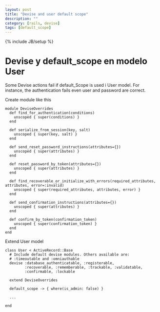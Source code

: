 ```yaml
---
layout: post
title: "Devise and user default scope"
description: ""
category: [rails, devise]
tags: [default_scope]
---
```

{% include JB/setup %}

# Devise y default_scope en modelo User

Some Devise actions fail if default_Scope is used i User model.
For instance, the authentication fails even user and password are correct.

Create module like this

    module DeviseOverrides  
      def find_for_authentication(conditions) 
        unscoped { super(conditions) }
      end

      def serialize_from_session(key, salt)
        unscoped { super(key, salt) }
      end

      def send_reset_password_instructions(attributes={})
        unscoped { super(attributes) }
      end

      def reset_password_by_token(attributes={})
        unscoped { super(attributes) }
      end

      def find_recoverable_or_initialize_with_errors(required_attributes, attributes, error=:invalid)
        unscoped { super(required_attributes, attributes, error) }
      end

      def send_confirmation_instructions(attributes={})
        unscoped { super(attributes) }
      end

      def confirm_by_token(confirmation_token)
        unscoped { super(confirmation_token) }
      end
    end

Extend User model

    class User < ActiveRecord::Base  
      # Include default devise modules. Others available are:
      # :timeoutable and :omniauthable
      devise :database_authenticatable, :registerable,
             :recoverable, :rememberable, :trackable, :validatable,
             :confirmable, :lockable

      extend DeviseOverrides       

      default_scope -> { where(is_admin: false) }

      ...

    end

